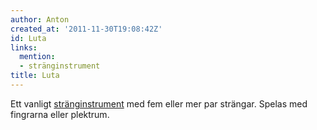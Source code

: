```yaml
---
author: Anton
created_at: '2011-11-30T19:08:42Z'
id: Luta
links:
  mention:
  - stränginstrument
title: Luta
---
```


Ett vanligt [stränginstrument] med fem eller mer par strängar. Spelas med fingrarna eller plektrum.

  [stränginstrument]: stränginstrument
